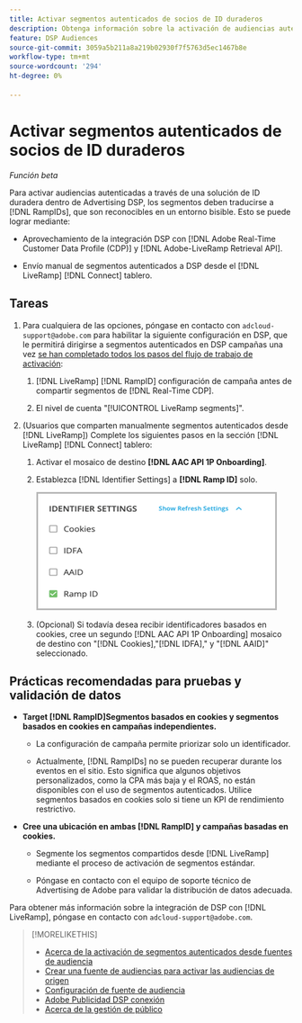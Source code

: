 ```yaml
---
title: Activar segmentos autenticados de socios de ID duraderos
description: Obtenga información sobre la activación de audiencias autenticadas mediante una solución de ID duradera.
feature: DSP Audiences
source-git-commit: 3059a5b211a8a219b02930f7f5763d5ec1467b8e
workflow-type: tm+mt
source-wordcount: '294'
ht-degree: 0%

---
```


# Activar segmentos autenticados de socios de ID duraderos

*Función beta*

Para activar audiencias autenticadas a través de una solución de ID duradera dentro de Advertising DSP, los segmentos deben traducirse a [!DNL RampIDs], que son reconocibles en un entorno bisible. Esto se puede lograr mediante:

* Aprovechamiento de la integración DSP con [!DNL Adobe Real-Time Customer Data Profile (CDP)] y [!DNL Adobe-LiveRamp Retrieval API].

* Envío manual de segmentos autenticados a DSP desde el [!DNL LiveRamp] [!DNL Connect] tablero.

## Tareas

1. Para cualquiera de las opciones, póngase en contacto con `adcloud-support@adobe.com` para habilitar la siguiente configuración en DSP, que le permitirá dirigirse a segmentos autenticados en DSP campañas una vez [se han completado todos los pasos del flujo de trabajo de activación](source-about.md#workflow-sources):

   1. [!DNL LiveRamp] [!DNL RampID] configuración de campaña antes de compartir segmentos de [!DNL Real-Time CDP].

   1. El nivel de cuenta &quot;[!UICONTROL LiveRamp segments]&quot;.

1. (Usuarios que comparten manualmente segmentos autenticados desde [!DNL LiveRamp]) Complete los siguientes pasos en la sección [!DNL LiveRamp] [!DNL Connect] tablero:

   1. Activar el mosaico de destino **[!DNL AAC API 1P Onboarding]**.

   1. Establezca [!DNL Identifier Settings] a **[!DNL Ramp ID]** solo.

      ![Configuración de identificador](/help/dsp/assets/liveramp-tile-settings.png)

   1. (Opcional) Si todavía desea recibir identificadores basados en cookies, cree un segundo [!DNL AAC API 1P Onboarding] mosaico de destino con &quot;[!DNL Cookies],&quot;[!DNL IDFA],&quot; y &quot;[!DNL AAID]&quot; seleccionado.

## Prácticas recomendadas para pruebas y validación de datos

* **Target [!DNL RampID]Segmentos basados en cookies y segmentos basados en cookies en campañas independientes.**

   * La configuración de campaña permite priorizar solo un identificador.

   * Actualmente, [!DNL RampIDs] no se pueden recuperar durante los eventos en el sitio. Esto significa que algunos objetivos personalizados, como la CPA más baja y el ROAS, no están disponibles con el uso de segmentos autenticados. Utilice segmentos basados en cookies solo si tiene un KPI de rendimiento restrictivo.

* **Cree una ubicación en ambas [!DNL RampID] y campañas basadas en cookies.**

   * Segmente los segmentos compartidos desde [!DNL LiveRamp] mediante el proceso de activación de segmentos estándar.

   * Póngase en contacto con el equipo de soporte técnico de Advertising de Adobe para validar la distribución de datos adecuada.

Para obtener más información sobre la integración de DSP con [!DNL LiveRamp], póngase en contacto con `adcloud-support@adobe.com`.

>[!MORELIKETHIS]
>
>* [Acerca de la activación de segmentos autenticados desde fuentes de audiencia](source-about.md)
>* [Crear una fuente de audiencias para activar las audiencias de origen](source-create.md)
>* [Configuración de fuente de audiencia](source-settings.md)
>* [Adobe Publicidad DSP conexión](https://experienceleague.adobe.com/docs/experience-platform/destinations/catalog/advertising/adobe-advertising-cloud-connection.html)
>* [Acerca de la gestión de público](/help/dsp/audiences/audience-about.md)

